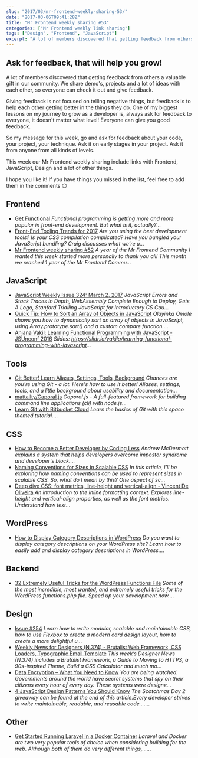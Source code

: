 ```yaml
---
slug: "2017/03/mr-frontend-weekly-sharing-53/"
date: "2017-03-06T09:41:28Z"
title: "Mr Frontend weekly sharing #53"
categories: ["Mr Frontend weekly link sharing"]
tags: ["Design", "Frontend", "JavaScript"]
excerpt: "A lot of members discovered that getting feedback from others a valuable gift in our community. We ..."
---
```


## Ask for feedback, that will help you grow!

A lot of members discovered that getting feedback from others a valuable gift in our community. We share demo's, projects and a lot of ideas with each other, so everyone can check it out and give feedback.

Giving feedback is not focused on telling negative things, but feedback is to help each other getting better in the things they do. One of my biggest lessons on my journey to grow as a developer is, always ask for feedback to everyone, it doesn't matter what level! Everyone can give you good feedback.

So my message for this week, go and ask for feedback about your code, your project, your technique. Ask it on early stages in your project. Ask it from anyone from all kinds of levels.

This week our Mr Frontend weekly sharing include links with Frontend, JavaScript, Design and a lot of other things.

I hope you like it! If you have things you missed in the list, feel free to add them in the comments 😉

## Frontend

* [Get Functional](http://buff.ly/2m5830O "Get Functional") _Functional programming is getting more and more popular in front-end development. But what is it, actually?..._
* [Front-End Tooling Trends for 2017](http://buff.ly/2lXXLPY "Front-End Tooling Trends for 2017") _Are you using the best development tools? Is your CSS compilation complicated? Have you bungled your JavaScript bundling? Craig discusses what we're u..._
* [Mr Frontend weekly sharing #52](http://blog.mrfrontend.org/2017/02/mr-frontend-weekly-sharing-52/ "Mr Frontend weekly sharing #52") _A year of the Mr Frontend Community I wanted this week started more personally to thank you all! This month we reached 1 year of the Mr Frontend Commu..._

## JavaScript

* [JavaScript Weekly Issue 324: March 2, 2017](http://buff.ly/2lEQMrY "JavaScript Weekly Issue 324: March 2, 2017") _JavaScript Errors and Stack Traces in Depth, WebAssembly Complete Enough to Deploy, Gets A Logo, Stanford Trialling JavaScript for Introductory CS Cou..._
* [Quick Tip: How to Sort an Array of Objects in JavaScript](http://buff.ly/2lwRkQj "Quick Tip: How to Sort an Array of Objects in JavaScript") _Olayinka Omole shows you how to dynamically sort an array of objects in JavaScript, using Array.prototype.sort() and a custom compare function...._
* [Anjana Vakil: Learning Functional Programming with JavaScript - JSUnconf 2016](http://buff.ly/2lGljHe "Anjana Vakil: Learning Functional Programming with JavaScript - JSUnconf 2016") _Slides: https://slidr.io/vakila/learning-functional-programming-with-javascript..._

## Tools

* [Git Better! Learn Aliases, Settings, Tools, Background](http://buff.ly/2mkrNy3 "Git Better! Learn Aliases, Settings, Tools, Background") _Chances are you're using Git - a lot. Here's how to use it better! Aliases, settings, tools, and a little background about usability and documentation..._
* [mattallty/Caporal.js](http://buff.ly/2mxs3aL "mattallty/Caporal.js") _Caporal.js - A full-featured framework for building command line applications (cli) with node.js..._
* [Learn Git with Bitbucket Cloud](http://buff.ly/2mutq9S "Learn Git with Bitbucket Cloud") _Learn the basics of Git with this space themed tutorial...._

## CSS

* [How to Become a Better Developer by Coding Less](http://buff.ly/2lXYuke "How to Become a Better Developer by Coding Less") _Andrew McDermott explains a system that helps developers overcome impostor syndrome and developer's block...._
* [Naming Conventions for Sizes in Scalable CSS](http://buff.ly/2loof9P "Naming Conventions for Sizes in Scalable CSS") _In this article, I’ll be exploring how naming conventions can be used to represent sizes in scalable CSS. So, what do I mean by this? One aspect of sc..._
* [Deep dive CSS: font metrics, line-height and vertical-align - Vincent De Oliveira](http://buff.ly/2musEdd "Deep dive CSS: font metrics, line-height and vertical-align - Vincent De Oliveira") _An introduction to the inline formatting context. Explores line-height and vertical-align properties, as well as the font metrics. Understand how text..._

## WordPress

* [How to Display Category Descriptions in WordPress](http://buff.ly/2lotzKe "How to Display Category Descriptions in WordPress") _Do you want to display category descriptions on your WordPress site? Learn how to easily add and display category descriptions in WordPress...._

## Backend

* [32 Extremely Useful Tricks for the WordPress Functions File](http://buff.ly/2m6M0aq "32 Extremely Useful Tricks for the WordPress Functions File") _Some of the most incredible, most wanted, and extremely useful tricks for the WordPress functions.php file. Speed up your development now...._

## Design

* [Issue #254](http://buff.ly/2lotVRn "Issue #254") _Learn how to write modular, scalable and maintainable CSS, how to use Flexbox to create a modern card design layout, how to create a more delightful u..._
* [Weekly News for Designers (N.374) - Brutalist Web Framework, CSS Loaders, Typographic Email Template](http://buff.ly/2m64Bnw "Weekly News for Designers (N.374) - Brutalist Web Framework, CSS Loaders, Typographic Email Template") _This week’s Designer News (N.374) includes a Brutalist Framework, a Guide to Moving to HTTPS, a 90s-inspired Theme, Build a CSS Calculator and much mo..._
* [Data Encryption – What You Need to Know](http://buff.ly/2lQPprS "Data Encryption – What You Need to Know") _You are being watched. Governments around the world have secret systems that spy on their citizens every hour of every day. These systems were designe..._
* [4 JavaScript Design Patterns You Should Know](http://buff.ly/2l4L5rH "4 JavaScript Design Patterns You Should Know") _The Scotchmas Day 2 giveaway can be found at the end of this article.Every developer strives to write maintainable, readable, and reusable code......._

## Other

* [Get Started Running Laravel in a Docker Container](http://buff.ly/2m65EDW "Get Started Running Laravel in a Docker Container") _Laravel and Docker are two very popular tools of choice when considering building for the web. Although both of them do very different things,......_